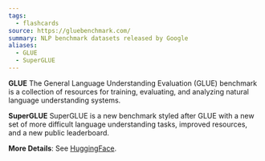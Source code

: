 ```yaml
---
tags:
  - flashcards
source: https://gluebenchmark.com/
summary: NLP benchmark datasets released by Google
aliases:
  - GLUE
  - SuperGLUE
---
```

**GLUE**
The General Language Understanding Evaluation (GLUE) benchmark is a collection of resources for training, evaluating, and analyzing natural language understanding systems.

**SuperGLUE**
SuperGLUE is a new benchmark styled after GLUE with a new set of more difficult language understanding tasks, improved resources, and a new public leaderboard.

**More Details**: See [HuggingFace](https://huggingface.co/datasets/glue).